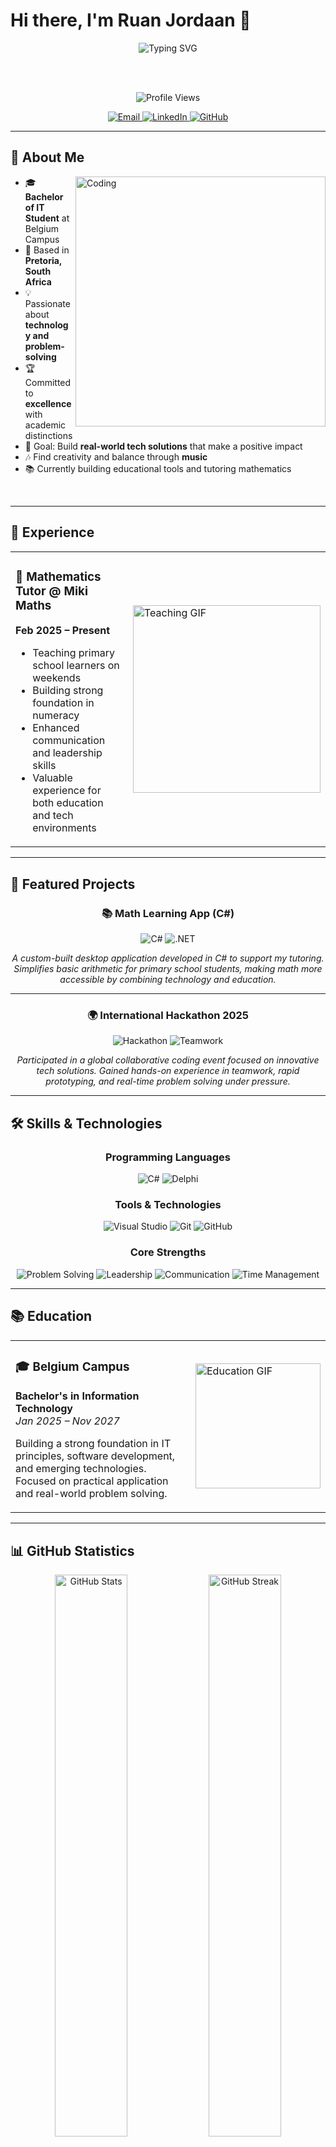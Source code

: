 # Hi there, I'm Ruan Jordaan 👋

<div align="center">
  
  <!-- Animated typing SVG -->
  <img src="https://readme-typing-svg.herokuapp.com?font=Fira+Code&size=22&duration=3000&pause=1000&color=F7931E&center=true&vCenter=true&width=600&lines=Bachelor+of+IT+Student+%F0%9F%8E%93;Based+in+Pretoria%2C+South+Africa+%F0%9F%8C%8D;Passionate+Problem+Solver+%F0%9F%92%A1;Building+Tech+Solutions+%F0%9F%9A%80" alt="Typing SVG" />
  
  <br><br>
  
  <!-- Profile views counter -->
  <img src="https://komarev.com/ghpvc/?username=ruanjordaan&label=Profile%20views&color=0e75b6&style=flat" alt="Profile Views" />
  
  <!-- Contact badges -->
  <p>
    <a href="mailto:jordaanruan28@gmail.com">
      <img src="https://img.shields.io/badge/Email-D14836?style=for-the-badge&logo=gmail&logoColor=white" alt="Email" />
    </a>
    <a href="https://www.linkedin.com/in/ruan-jordaan-8a17252b0">
      <img src="https://img.shields.io/badge/LinkedIn-0077B5?style=for-the-badge&logo=linkedin&logoColor=white" alt="LinkedIn" />
    </a>
    <a href="https://github.com/ruanjordaan">
      <img src="https://img.shields.io/badge/GitHub-100000?style=for-the-badge&logo=github&logoColor=white" alt="GitHub" />
    </a>
  </p>

</div>

---

## 🚀 About Me

<img align="right" alt="Coding" width="400" src="https://cdn.dribbble.com/users/1162077/screenshots/3848914/programmer.gif">

- 🎓 **Bachelor of IT Student** at Belgium Campus
- 📍 Based in **Pretoria, South Africa**
- 💡 Passionate about **technology and problem-solving**
- 🏆 Committed to **excellence** with academic distinctions
- 🎯 Goal: Build **real-world tech solutions** that make a positive impact
- 🎶 Find creativity and balance through **music**
- 📚 Currently building educational tools and tutoring mathematics

<br clear="both">

---

## 💼 Experience

<table>
<tr>
<td width="50%">

### 🧮 Mathematics Tutor @ Miki Maths
**Feb 2025 – Present**

- Teaching primary school learners on weekends
- Building strong foundation in numeracy
- Enhanced communication and leadership skills
- Valuable experience for both education and tech environments

</td>
<td width="50%">

<img src="https://media.giphy.com/media/LaVp0AyqR5bGsC5Cbm/giphy.gif" width="300" alt="Teaching GIF">

</td>
</tr>
</table>

---

## 🧠 Featured Projects

<div align="center">

### 📚 Math Learning App (C#)
<img src="https://img.shields.io/badge/C%23-239120?style=for-the-badge&logo=c-sharp&logoColor=white" alt="C#" />
<img src="https://img.shields.io/badge/.NET-5C2D91?style=for-the-badge&logo=.net&logoColor=white" alt=".NET" />

*A custom-built desktop application developed in C# to support my tutoring. Simplifies basic arithmetic for primary school students, making math more accessible by combining technology and education.*

---

### 🌍 International Hackathon 2025
<img src="https://img.shields.io/badge/Hackathon-FF6B6B?style=for-the-badge&logo=code&logoColor=white" alt="Hackathon" />
<img src="https://img.shields.io/badge/Teamwork-4ECDC4?style=for-the-badge&logo=users&logoColor=white" alt="Teamwork" />

*Participated in a global collaborative coding event focused on innovative tech solutions. Gained hands-on experience in teamwork, rapid prototyping, and real-time problem solving under pressure.*

</div>

---

## 🛠️ Skills & Technologies

<div align="center">

### Programming Languages
<img src="https://img.shields.io/badge/C%23-239120?style=for-the-badge&logo=c-sharp&logoColor=white" alt="C#" />
<img src="https://img.shields.io/badge/Delphi-EE1F35?style=for-the-badge&logo=delphi&logoColor=white" alt="Delphi" />

### Tools & Technologies  
<img src="https://img.shields.io/badge/Visual_Studio-5C2D91?style=for-the-badge&logo=visual%20studio&logoColor=white" alt="Visual Studio" />
<img src="https://img.shields.io/badge/Git-F05032?style=for-the-badge&logo=git&logoColor=white" alt="Git" />
<img src="https://img.shields.io/badge/GitHub-100000?style=for-the-badge&logo=github&logoColor=white" alt="GitHub" />

### Core Strengths
<img src="https://img.shields.io/badge/Problem_Solving-FF6B6B?style=for-the-badge&logo=lightbulb&logoColor=white" alt="Problem Solving" />
<img src="https://img.shields.io/badge/Leadership-4ECDC4?style=for-the-badge&logo=users&logoColor=white" alt="Leadership" />
<img src="https://img.shields.io/badge/Communication-45B7D1?style=for-the-badge&logo=chat&logoColor=white" alt="Communication" />
<img src="https://img.shields.io/badge/Time_Management-96CEB4?style=for-the-badge&logo=clock&logoColor=white" alt="Time Management" />

</div>

---

## 📚 Education

<table>
<tr>
<td width="70%">

### 🎓 Belgium Campus
**Bachelor's in Information Technology**  
*Jan 2025 – Nov 2027*

Building a strong foundation in IT principles, software development, and emerging technologies. Focused on practical application and real-world problem solving.

</td>
<td width="30%">

<img src="https://media.giphy.com/media/WUlplcMpOCEmTGBtBW/giphy.gif" width="200" alt="Education GIF">

</td>
</tr>
</table>

---

## 📊 GitHub Statistics

<div align="center">
  
  <img width="48%" src="https://github-readme-stats.vercel.app/api?username=Wefowamasa&show_icons=true&theme=radical&hide_border=true" alt="GitHub Stats" />
  <img width="48%" src="https://github-readme-streak-stats.herokuapp.com/?user=Wefowamasa&theme=radical&hide_border=true" alt="GitHub Streak" />
  
  <br><br>
  
  <img width="50%" src="https://github-readme-stats.vercel.app/api/top-langs/?username=ruanjordaan&layout=compact&theme=radical&hide_border=true" alt="Top Languages" />

</div>

---

## 🎯 Current Focus

<div align="center">

```text
🔭 Currently working on: Educational C# applications
🌱 Learning: Advanced software development patterns
👯 Looking to collaborate on: Open source educational tools
💬 Ask me about: C#, Mathematics tutoring, Problem solving
⚡ Fun fact: I combine coding with music for creative inspiration
```

</div>

---

## 🌟 Let's Connect!

<div align="center">
  
  <a href="https://www.linkedin.com/in/ruan-jordaan-8a17252b0">
    <img src="https://img.shields.io/badge/LinkedIn-Let's%20Connect-blue?style=for-the-badge&logo=linkedin" alt="LinkedIn" />
  </a>
  
  <a href="mailto:jordaanruan28@gmail.com">
    <img src="https://img.shields.io/badge/Email-Say%20Hello-red?style=for-the-badge&logo=gmail" alt="Email" />
  </a>
  
  <br><br>
  
  <!-- Quote with styling -->
  <img src="https://quotes-github-readme.vercel.app/api?type=horizontal&theme=radical" alt="Random Dev Quote" />
  
  <br><br>
  
  ### 💭 Personal Quote
  *"Strive not to be a success, but rather to be of value."* – Albert Einstein
  
  <br>
  
  <!-- Activity graph -->
  <img src="https://github-readme-activity-graph.vercel.app/graph?username=ruanjordaan&theme=radical&hide_border=true" alt="GitHub Activity Graph" />

</div>

---

<div align="center">
  
  ### 🎉 Thanks for visiting my profile!
  
  <img src="https://media.giphy.com/media/LnQjpWaON8nhr21vNW/giphy.gif" width="60"> <em><b>I love connecting with different people</b> so if you want to say <b>hi, I'll be happy to meet you more!</b> 😊</em>
  
  ---
  
  <img src="https://komarev.com/ghpvc/?username=ruanjordaan&label=Profile%20Views&color=blue&style=plastic" alt="Profile Views" />
  
</div>
